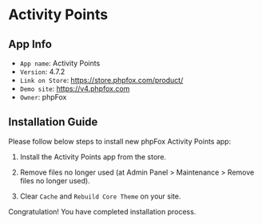 # Activity Points

## App Info

- `App name`: Activity Points
- `Version`: 4.7.2
- `Link on Store`: https://store.phpfox.com/product/
- `Demo site`: https://v4.phpfox.com
- `Owner`: phpFox

## Installation Guide

Please follow below steps to install new phpFox Activity Points app:

1. Install the Activity Points app from the store.

2. Remove files no longer used (at Admin Panel > Maintenance > Remove files no longer used).

3. Clear `Cache` and `Rebuild Core Theme` on your site.

Congratulation! You have completed installation process.
